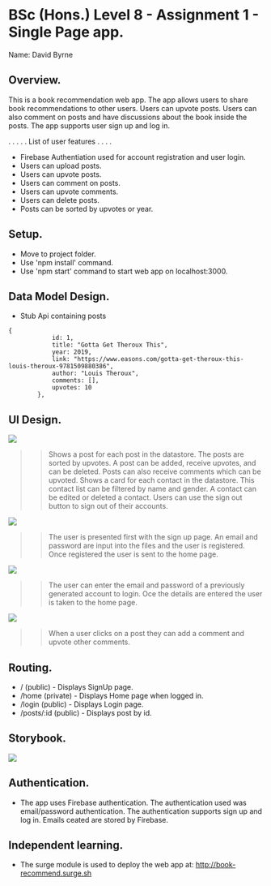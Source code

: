 # BSc (Hons.) Level 8 - Assignment 1 - Single Page app.

Name: David Byrne

## Overview.

This is a book recommendation web app. The app allows users to share book recommendations to other users. Users can upvote posts. Users can also comment on posts and have discussions about the book inside the posts. The app supports user sign up and log in. 

. . . . . List of user features  . . . .

- Firebase Authentiation used for account registration and user login.
- Users can upload posts.
- Users can upvote posts.
- Users can comment on posts.
- Users can upvote comments.
- Users can delete posts.
- Posts can be sorted by upvotes or year.

## Setup.

- Move to project folder.
- Use 'npm install' command.
- Use 'npm start' command to start web app on localhost:3000.

## Data Model Design.

- Stub Api containing posts

~~~
{
            id: 1,
            title: "Gotta Get Theroux This",
            year: 2019,
            link: "https://www.easons.com/gotta-get-theroux-this-louis-theroux-9781509880386",
            author: "Louis Theroux",
            comments: [],
            upvotes: 10
        },
~~~

## UI Design.

![][main]

>> Shows a post for each post in the datastore. The posts are sorted by upvotes. A post can be added, receive upvotes, and can be deleted. Posts can also receive comments which can be upvoted. Shows a card for each contact in the datastore. This contact list can be filtered by name and gender. A contact can be edited or deleted a contact. Users can use the sign out button to sign out of their accounts.

![][detailsSignup]

>> The user is presented first with the sign up page. An email and password are input into the files and the user is registered. Once registered the user is sent to the home page.

![][detailsLogin]

>> The user can enter the email and password of a previously generated account to login. Oce the details are entered the user is taken to the home page.

![][detailsPostComment]

>> When a user clicks on a post they can add a comment and upvote other comments.

## Routing.

- / (public) - Displays SignUp page.
- /home (private) - Displays Home page when logged in.
- /login (public) - Displays Login page.
- /posts/:id (public) - Displays post by id.

## Storybook.

![][stories]

## Authentication.

- The app uses Firebase authentication. The authentication used was email/password authentication. The authentication supports sign up and log in. Emails ceated are stored by Firebase.

## Independent learning.

- The surge module is used to deploy the web app at: http://book-recommend.surge.sh

[main]: ./img/main.png
[detailsSignup]: ./img/detailsSignup.png
[detailsLogin]: ./img/detailsLogin.png
[detailsPostComment]: ./img/detailsPostComment.png
[stories]: ./img/stories.png

